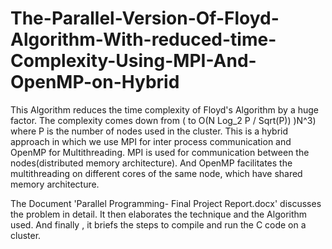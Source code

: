 # The-Parallel-Version-Of-Floyd-Algorithm-With-reduced-time-Complexity-Using-MPI-And-OpenMP-on-Hybrid
This Algorithm reduces the time complexity of Floyd's Algorithm by a huge factor. 
The complexity comes down from ( to O(N Log_2 P / Sqrt(P)) )N^3) where P is the number of nodes used in the cluster.
This is a hybrid approach in which we use MPI for inter process communication and OpenMP for Multithreading.
 MPI is used for communication between the nodes(distributed memory architecture).
 And OpenMP facilitates the multithreading on different cores of the same node, which have shared memory architecture.

The Document 'Parallel Programming- Final Project Report.docx' discusses the problem in detail.
It then elaborates the technique and the Algorithm used.
And finally , it briefs the steps to compile and run the C code on a cluster.
